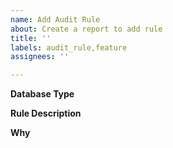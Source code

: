 ```yaml
---
name: Add Audit Rule
about: Create a report to add rule
title: ''
labels: audit_rule,feature
assignees: ''

---
```


**Database Type**
<!-- MySQL -->

**Rule Description**
<!-- 禁止使用 select * -->

**Why**
<!-- 当表结构变更时，使用*通配符选择所有列将导致查询行为会发生更改，与业务期望不符；同时select * 中的无用字段会带来不必要的磁盘I/O，以及网络开销，且无法覆盖索引进而回表，大幅度降低查询效率 -->
